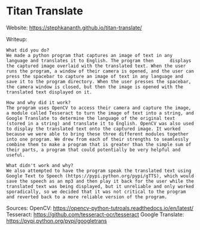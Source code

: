 # Titan Translate
Website: https://stephkananth.github.io/titan-translate/

Writeup:

    What did you do?
    We made a python program that captures an image of text in any language and translates it to English. The program then      displays the captured image overlaid with the translated text. When the user runs the program, a window of their camera is opened, and the user can press the spacebar to capture an image of text in any language and save it to the program directory. When the user presses the spacebar, the camera window is closed, but then the image is opened with the translated text displayed on it.
    
    How and why did it work?
    The program uses OpenCV to access their camera and capture the image, a module called Tesseract to turn the image of text into a string, and Google Translate to determine the language of the original text (stored in a string) and translate it to English. OpenCV was also used to display the translated text onto the captured image. It worked because we were able to bring these three different modules together into one program. We drew from each of their strengths to seamlessly combine them to make a program that is greater than the simple sum of their parts, a program that could potentially be very helpful and useful.

    What didn't work and why?
    We also attempted to have the program speak the translated text using Google Text to Speech (https://pypi.python.org/pypi/gTTS), which would save the speech as an mp3 and then play it back for the user while the translated text was being displayed, but it unreliable and only worked sporadically, so we decided that it was not critical to the program and reverted back to a more reliable version of the program.

Sources:
OpenCV: https://opencv-python-tutroals.readthedocs.io/en/latest/
Tesseract: https://github.com/tesseract-ocr/tesseract
Google Translate: https://pypi.python.org/pypi/googletrans
